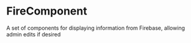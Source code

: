 # FireComponent
A set of components for displaying information from Firebase, allowing admin edits if desired

